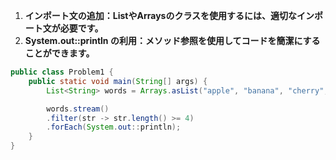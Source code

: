 1. **インポート文の追加：ListやArraysのクラスを使用するには、適切なインポート文が必要です。**
1. **System.out::println の利用：メソッド参照を使用してコードを簡潔にすることができます。**

```java
public class Problem1 {
    public static void main(String[] args) {
        List<String> words = Arrays.asList("apple", "banana", "cherry", "date", "elderberry");

        words.stream()
        .filter(str -> str.length() >= 4)
        .forEach(System.out::println);
    }
}
```

